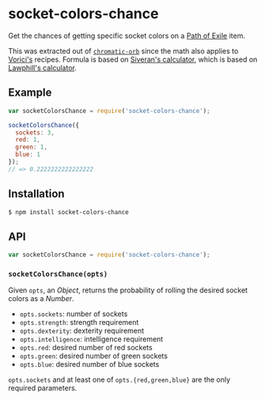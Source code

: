 # socket-colors-chance

Get the chances of getting specific socket colors on a [Path of Exile][poe]
item.

This was extracted out of [`chromatic-orb`][chromatic] since the math also
applies to [Vorici's][vorici] recipes. Formula is based on
[Siveran's calculator][siveran], which is based on
[Lawphill's calculator][lawphill].

## Example

``` javascript
var socketColorsChance = require('socket-colors-chance');

socketColorsChance({
  sockets: 3,
  red: 1,
  green: 1,
  blue: 1
});
// => 0.2222222222222222
```

## Installation

``` bash
$ npm install socket-colors-chance
```

## API

``` javascript
var socketColorsChance = require('socket-colors-chance');
```

### `socketColorsChance(opts)`

Given `opts`, an _Object_, returns the probability of rolling the desired socket
colors as a _Number_.

  - `opts.sockets`: number of sockets
  - `opts.strength`: strength requirement
  - `opts.dexterity`: dexterity requirement
  - `opts.intelligence`: intelligence requirement
  - `opts.red`: desired number of red sockets
  - `opts.green`: desired number of green sockets
  - `opts.blue`: desired number of blue sockets

`opts.sockets` and at least one of `opts.{red,green,blue}` are the only required
parameters.


   [poe]: https://www.pathofexile.com/
   [chromatic]: https://github.com/KenanY/chromatic-orb
   [vorici]: http://pathofexile.gamepedia.com/Vorici,_Master_Assassin
   [siveran]: https://github.com/Siveran/siveran.github.io
   [lawphill]: http://shouldichromeit.herokuapp.com/howitworks
